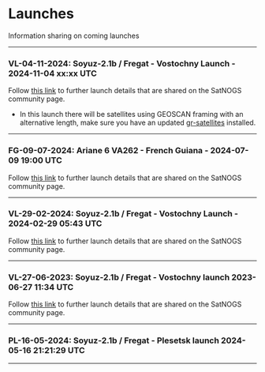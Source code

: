 # Launches
Information sharing on coming launches
___

### VL-04-11-2024: Soyuz-2.1b / Fregat - Vostochny Launch - 2024-11-04 xx:xx UTC

Follow [this link](https://community.libre.space/t/soyuz-2-1b-fregat-vostochny-launch-2024-11-04-xx-xx-utc/11468) to further launch details that are shared on the SatNOGS community page.

* In this launch there will be satellites using GEOSCAN framing with an alternative length, make sure you have an updated [gr-satellites](https://github.com/daniestevez/gr-satellites) installed.
___

### FG-09-07-2024: Ariane 6 VA262 - French Guiana - 2024-07-09 19:00 UTC

Follow [this link](https://community.libre.space/t/ariane-6-va262-2024-07-09-19-00-utc/11959) to further launch details that are shared on the SatNOGS community page.
___

### VL-29-02-2024: Soyuz-2.1b / Fregat - Vostochny Launch - 2024-02-29 05:43 UTC

Follow [this link](https://community.libre.space/t/soyuz-2-1b-fregat-vostochny-launch-2024-02-29-05-43-utc/11408) to further launch details that are shared on the SatNOGS community page.
___

### VL-27-06-2023: Soyuz-2.1b / Fregat - Vostochny launch 2023-06-27 11:34 UTC

Follow [this link](https://community.libre.space/t/soyuz-2-1b-fregat-vostochny-launch-2023-06-27-11-34-utc/10446) to further launch details that are shared on the SatNOGS community page.
___

### PL-16-05-2024: Soyuz-2.1b / Fregat - Plesetsk launch 2024-05-16 21:21:29 UTC
___


